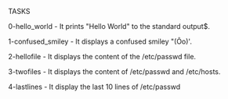 TASKS 

0-hello_world - It prints "Hello World" to the standard output$.

1-confused_smiley - It displays a confused smiley "(Ôo)'.

2-hellofile - It displays the content of the /etc/passwd file.

3-twofiles - It displays the content of /etc/passwd and /etc/hosts.

4-lastlines - It display the last 10 lines of /etc/passwd
